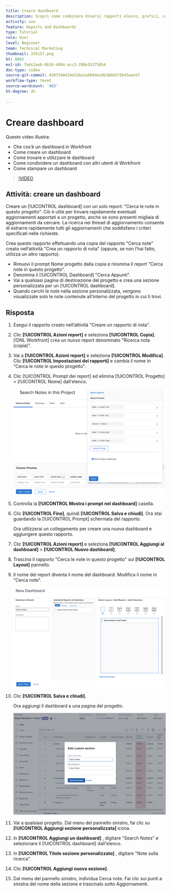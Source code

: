 ```yaml
---
title: Creare dashboard
description: Scopri come combinare diversi rapporti elenco, grafici, calendari e pagine web esterne in una dashboard in Workfront.
activity: use
feature: Reports and Dashboards
type: Tutorial
role: User
level: Beginner
team: Technical Marketing
thumbnail: 335157.png
kt: 8862
exl-id: 7adc2aeb-6618-4894-acc3-298e35175854
doc-type: video
source-git-commit: d39754b619e526e1a869deedb38dd2f2b43aee57
workflow-type: tm+mt
source-wordcount: '463'
ht-degree: 4%

---
```


# Creare dashboard

Questo video illustra:

* Che cos’è un dashboard in Workfront
* Come creare un dashboard
* Come trovare e utilizzare le dashboard
* Come condividere un dashboard con altri utenti di Workfront
* Come stampare un dashboard

>[!VIDEO](https://video.tv.adobe.com/v/335157/?quality=12)

## Attività: creare un dashboard

Creare un [!UICONTROL dashboard] con un solo report: &quot;Cerca le note in questo progetto&quot;. Ciò è utile per trovare rapidamente eventuali aggiornamenti apportati a un progetto, anche se sono presenti migliaia di aggiornamenti da cercare. La ricerca nei thread di aggiornamento consente di estrarre rapidamente tutti gli aggiornamenti che soddisfano i criteri specificati nelle richieste.

Crea questo rapporto effettuando una copia del rapporto &quot;Cerca note&quot; creato nell’attività &quot;Crea un rapporto di nota&quot; (oppure, se non l’hai fatto, utilizza un altro rapporto).

* Rimuovi il prompt Nome progetto dalla copia e rinomina il report &quot;Cerca note in questo progetto&quot;.
* Denomina il [!UICONTROL Dashboard] &quot;Cerca Appunti&quot;.
* Vai a qualsiasi pagina di destinazione del progetto e crea una sezione personalizzata per un [!UICONTROL dashboard].
* Quando cerchi le note nella sezione personalizzata, vengono visualizzate solo le note contenute all’interno del progetto in cui ti trovi.

## Risposta

1. Esegui il rapporto creato nell’attività &quot;Creare un rapporto di nota&quot;.
1. Clic **[!UICONTROL Azioni report]** e seleziona **[!UICONTROL Copia]**. [!DNL Workfront] crea un nuovo report denominato &quot;Ricerca nota (copia)&quot;.
1. Vai a **[!UICONTROL Azioni report]** e seleziona **[!UICONTROL Modifica]**. Clic **[!UICONTROL Impostazioni dei rapporti]** e cambia il nome in &quot;Cerca le note in questo progetto&quot;.
1. Clic [!UICONTROL Prompt dei report] ed elimina [!UICONTROL Progetto] > [!UICONTROL Nome] dall&#39;elenco.

   ![Immagine dello schermo per creare un nuovo dashboard](assets/edit-report-prompts.png)

1. Controlla la **[!UICONTROL Mostra i prompt nel dashboard]** casella.
1. Clic **[!UICONTROL Fine]**, quindi **[!UICONTROL Salva e chiudi]**. Ora stai guardando la [!UICONTROL Prompt] schermata del rapporto.

   Ora utilizzerai un collegamento per creare una nuova dashboard e aggiungere questo rapporto.

1. Clic **[!UICONTROL Azioni report]** e seleziona **[!UICONTROL Aggiungi al dashboard]** > **[!UICONTROL Nuovo dashboard]**.
1. Trascina il rapporto &quot;Cerca le note in questo progetto&quot; sul **[!UICONTROL Layout]** pannello.
1. Il nome del report diventa il nome del dashboard. Modifica il nome in &quot;Cerca note&quot;.

   ![Immagine dello schermo per creare un nuovo dashboard](assets/create-dashboard.png)

1. Clic **[!UICONTROL Salva e chiudi]**.

   Ora aggiungi il dashboard a una pagina del progetto.

   ![Immagine dello schermo per creare un nuovo dashboard](assets/add-custom-section.png)

1. Vai a qualsiasi progetto. Dal menu del pannello sinistro, fai clic su **[!UICONTROL Aggiungi sezione personalizzata]** icona.
1. In **[!UICONTROL Aggiungi un dashboard]** , digitare &quot;Search Notes&quot; e selezionare il [!UICONTROL dashboard] dall&#39;elenco.
1. In **[!UICONTROL Titolo sezione personalizzato]** , digitare &quot;Note sulla ricerca&quot;.
1. Clic **[!UICONTROL Aggiungi nuova sezione]**.
1. Dal menu del pannello sinistro, individua Cerca note. Fai clic sui punti a sinistra del nome della sezione e trascinalo sotto Aggiornamenti.
